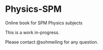 # Physics-SPM
Online book for SPM Physics subjects


This is a work in-progress. 

Please contact @sohmeiling for any question. 
